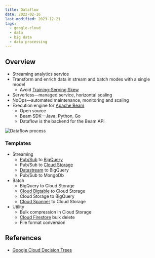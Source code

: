 ```yaml
---
title: Dataflow
date: 2022-02-16
last-modified: 2023-12-21
tags:
  - google-cloud
  - data
  - big data
  - data processing
---
```


## Overview

- Streaming analytics service
- Transform and enrich data in stream and batch modes with a single model
	- Avoid [Training-Serving Skew](Training-Serving%20Skew.md)
- Serverless—managed service, horizontal scaling
- NoOps—automated maintenance, monitoring and scaling
- Execution engine for [Apache Beam](notes/Apache%20Beam.md)
	- Open source
	- Beam SDK—Java, Python, Go
	- Dataflow is the backend for the Beam API

![Dataflow process](files/dataflow_process.svg)

### Templates

- Streaming
	- [Pub/Sub](notes/Pub%20Sub.md) to [BigQuery](notes/BigQuery.md)
	- Pub/Sub to [Cloud Storage](notes/Cloud%20Storage.md)
	- [Datastream](notes/Datastream.md) to BigQuery
	- Pub/Sub to MongoDb
- Batch
	- BigQuery to Cloud Storage
	- [Cloud Bigtable](notes/Cloud%20Bigtable.md) to Cloud Storage
	- Cloud Storage to BigQuery
	- [Cloud Spanner](notes/Cloud%20Spanner.md) to Cloud Storage
- Utility
	- Bulk compression in Cloud Storage
	- [Cloud Firestore](notes/Cloud%20Firestore.md) bulk delete
	- File format conversion

## References

- [Google Cloud Decision Trees](notes/moc/Google%20Cloud%20Decision%20Trees.md)
